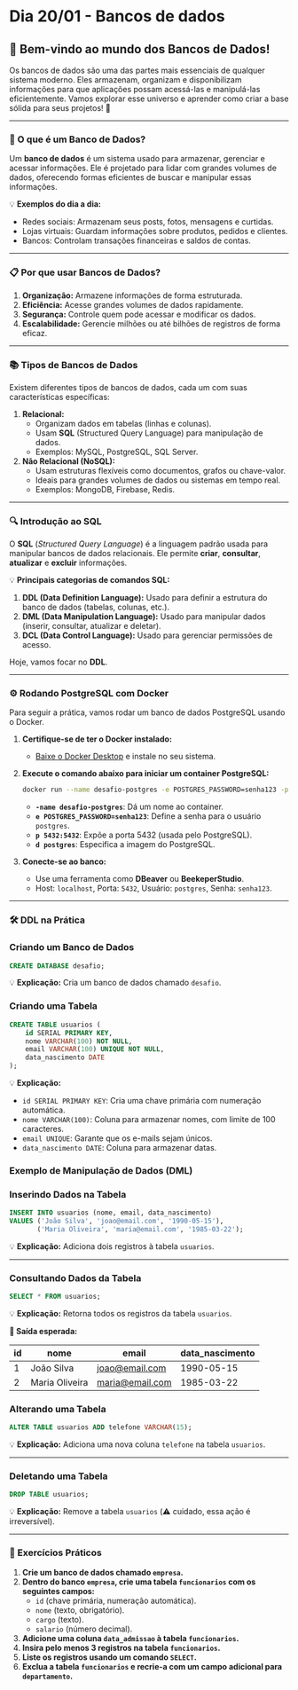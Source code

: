 # **Dia 20/01 - Bancos de dados**

## 🌟 **Bem-vindo ao mundo dos Bancos de Dados!**

Os bancos de dados são uma das partes mais essenciais de qualquer sistema moderno. Eles armazenam, organizam e disponibilizam informações para que aplicações possam acessá-las e manipulá-las eficientemente. Vamos explorar esse universo e aprender como criar a base sólida para seus projetos! 🚀

---

### **📌 O que é um Banco de Dados?**

Um **banco de dados** é um sistema usado para armazenar, gerenciar e acessar informações. Ele é projetado para lidar com grandes volumes de dados, oferecendo formas eficientes de buscar e manipular essas informações.

💡 **Exemplos do dia a dia:**

- Redes sociais: Armazenam seus posts, fotos, mensagens e curtidas.
- Lojas virtuais: Guardam informações sobre produtos, pedidos e clientes.
- Bancos: Controlam transações financeiras e saldos de contas.

---

### **📋 Por que usar Bancos de Dados?**

1. **Organização:** Armazene informações de forma estruturada.
2. **Eficiência:** Acesse grandes volumes de dados rapidamente.
3. **Segurança:** Controle quem pode acessar e modificar os dados.
4. **Escalabilidade:** Gerencie milhões ou até bilhões de registros de forma eficaz.

---

### **📚 Tipos de Bancos de Dados**

Existem diferentes tipos de bancos de dados, cada um com suas características específicas:

1. **Relacional:**
    - Organizam dados em tabelas (linhas e colunas).
    - Usam **SQL** (Structured Query Language) para manipulação de dados.
    - Exemplos: MySQL, PostgreSQL, SQL Server.
2. **Não Relacional (NoSQL):**
    - Usam estruturas flexíveis como documentos, grafos ou chave-valor.
    - Ideais para grandes volumes de dados ou sistemas em tempo real.
    - Exemplos: MongoDB, Firebase, Redis.

---

### **🔍 Introdução ao SQL**

O **SQL** (*Structured Query Language*) é a linguagem padrão usada para manipular bancos de dados relacionais. Ele permite **criar**, **consultar**, **atualizar** e **excluir** informações.

💡 **Principais categorias de comandos SQL:**

1. **DDL (Data Definition Language):** Usado para definir a estrutura do banco de dados (tabelas, colunas, etc.).
2. **DML (Data Manipulation Language):** Usado para manipular dados (inserir, consultar, atualizar e deletar).
3. **DCL (Data Control Language):** Usado para gerenciar permissões de acesso.

Hoje, vamos focar no **DDL**.

---

### **⚙️ Rodando PostgreSQL com Docker**

Para seguir a prática, vamos rodar um banco de dados PostgreSQL usando o Docker.

1. **Certifique-se de ter o Docker instalado:**
    - [Baixe o Docker Desktop](https://www.docker.com/products/docker-desktop) e instale no seu sistema.
2. **Execute o comando abaixo para iniciar um container PostgreSQL:**
    
    ```bash
    docker run --name desafio-postgres -e POSTGRES_PASSWORD=senha123 -p 5432:5432 -d postgres
    ```
    
    - **`-name desafio-postgres`**: Dá um nome ao container.
    - **`e POSTGRES_PASSWORD=senha123`**: Define a senha para o usuário `postgres`.
    - **`p 5432:5432`**: Expõe a porta 5432 (usada pelo PostgreSQL).
    - **`d postgres`**: Especifica a imagem do PostgreSQL.
3. **Conecte-se ao banco:**
    - Use uma ferramenta como **DBeaver** ou **BeekeperStudio**.
    - Host: `localhost`, Porta: `5432`, Usuário: `postgres`, Senha: `senha123`.

---

### **🛠️ DDL na Prática**

### **Criando um Banco de Dados**

```sql
CREATE DATABASE desafio;
```

💡 **Explicação:** Cria um banco de dados chamado `desafio`.

### **Criando uma Tabela**

```sql
CREATE TABLE usuarios (
    id SERIAL PRIMARY KEY,
    nome VARCHAR(100) NOT NULL,
    email VARCHAR(100) UNIQUE NOT NULL,
    data_nascimento DATE
);
```

💡 **Explicação:**

- `id SERIAL PRIMARY KEY`: Cria uma chave primária com numeração automática.
- `nome VARCHAR(100)`: Coluna para armazenar nomes, com limite de 100 caracteres.
- `email UNIQUE`: Garante que os e-mails sejam únicos.
- `data_nascimento DATE`: Coluna para armazenar datas.

### **Exemplo de Manipulação de Dados (DML)**

### **Inserindo Dados na Tabela**

```sql
INSERT INTO usuarios (nome, email, data_nascimento)
VALUES ('João Silva', 'joao@email.com', '1990-05-15'),
       ('Maria Oliveira', 'maria@email.com', '1985-03-22');
```

💡 **Explicação:** Adiciona dois registros à tabela `usuarios`.

---

### **Consultando Dados da Tabela**

```sql
SELECT * FROM usuarios;
```

💡 **Explicação:** Retorna todos os registros da tabela `usuarios`.

**📌 Saída esperada:**

| id | nome | email | data_nascimento |
| --- | --- | --- | --- |
| 1 | João Silva | [joao@email.com](mailto:joao@email.com) | 1990-05-15 |
| 2 | Maria Oliveira | [maria@email.com](mailto:maria@email.com) | 1985-03-22 |

### **Alterando uma Tabela**

```sql
ALTER TABLE usuarios ADD telefone VARCHAR(15);
```

💡 **Explicação:** Adiciona uma nova coluna `telefone` na tabela `usuarios`.

---

### **Deletando uma Tabela**

```sql
DROP TABLE usuarios;
```

💡 **Explicação:** Remove a tabela `usuarios` (⚠️ cuidado, essa ação é irreversível).

---

### **🚀 Exercícios Práticos**

1. **Crie um banco de dados chamado `empresa`.**
2. **Dentro do banco `empresa`, crie uma tabela `funcionarios` com os seguintes campos:**
    - `id` (chave primária, numeração automática).
    - `nome` (texto, obrigatório).
    - `cargo` (texto).
    - `salario` (número decimal).
3. **Adicione uma coluna `data_admissao` à tabela `funcionarios`.**
4. **Insira pelo menos 3 registros na tabela `funcionarios`.**
5. **Liste os registros usando um comando `SELECT`.**
6. **Exclua a tabela `funcionarios` e recrie-a com um campo adicional para `departamento`.**



